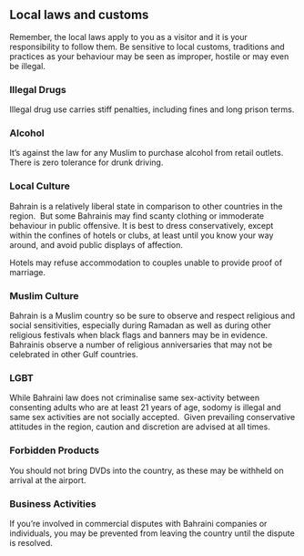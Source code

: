 ## Local laws and customs

Remember, the local laws apply to you as a visitor and it is your responsibility to follow them. Be sensitive to local customs, traditions and practices as your behaviour may be seen as improper, hostile or may even be illegal.

### **Illegal Drugs**

Illegal drug use carries stiff penalties, including fines and long prison terms.

### **Alcohol**

It’s against the law for any Muslim to purchase alcohol from retail outlets.  There is zero tolerance for drunk driving.

### **Local Culture**

Bahrain is a relatively liberal state in comparison to other countries in the region.  But some Bahrainis may find scanty clothing or immoderate behaviour in public offensive. It is best to dress conservatively, except within the confines of hotels or clubs, at least until you know your way around, and avoid public displays of affection.

Hotels may refuse accommodation to couples unable to provide proof of marriage.

### **Muslim Culture**

Bahrain is a Muslim country so be sure to observe and respect religious and social sensitivities, especially during Ramadan as well as during other religious festivals when black flags and banners may be in evidence. Bahrainis observe a number of religious anniversaries that may not be celebrated in other Gulf countries.

### **LGBT**

While Bahraini law does not criminalise same sex-activity between consenting adults who are at least 21 years of age, sodomy is illegal and same sex activities are not socially accepted.  Given prevailing conservative attitudes in the region, caution and discretion are advised at all times.

### **Forbidden Products**

You should not bring DVDs into the country, as these may be withheld on arrival at the airport.

### **Business Activities**

If you’re involved in commercial disputes with Bahraini companies or individuals, you may be prevented from leaving the country until the dispute is resolved.